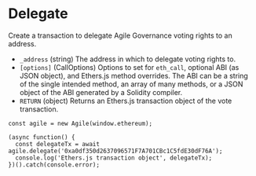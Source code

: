 # Delegate

Create a transaction to delegate Agile Governance voting rights to an address.

* `_address` \(string\) The address in which to delegate voting rights to.
* `[options]` \(CallOptions\) Options to set for `eth_call`, optional ABI \(as JSON object\), and Ethers.js method overrides. The ABI can be a string of the single intended method, an array of many methods, or a JSON object of the ABI generated by a Solidity compiler.
* `RETURN` \(object\) Returns an Ethers.js transaction object of the vote transaction.

```text
const agile = new Agile(window.ethereum);

(async function() {
  const delegateTx = await agile.delegate('0xa0df350d2637096571F7A701CBc1C5fdE30dF76A');
  console.log('Ethers.js transaction object', delegateTx);
})().catch(console.error);
```

